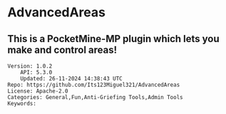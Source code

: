 # AdvancedAreas
## This is a PocketMine-MP plugin which lets you make and control areas!
```properties
Version: 1.0.2
    API: 5.3.0
    Updated: 26-11-2024 14:38:43 UTC
Repo: https://github.com/Its123Miguel321/AdvancedAreas
License: Apache-2.0
Categories: General,Fun,Anti-Griefing Tools,Admin Tools
Keywords: 
```